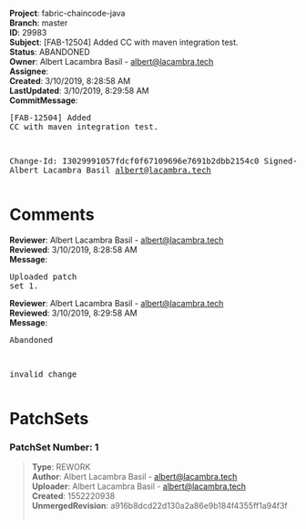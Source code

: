 <strong>Project</strong>: fabric-chaincode-java<br><strong>Branch</strong>: master<br><strong>ID</strong>: 29983<br><strong>Subject</strong>: [FAB-12504] Added CC with maven integration test.<br><strong>Status</strong>: ABANDONED<br><strong>Owner</strong>: Albert Lacambra Basil - albert@lacambra.tech<br><strong>Assignee</strong>:<br><strong>Created</strong>: 3/10/2019, 8:28:58 AM<br><strong>LastUpdated</strong>: 3/10/2019, 8:29:58 AM<br><strong>CommitMessage</strong>:<br><pre>[FAB-12504] Added CC with maven integration test.

Change-Id: I3029991057fdcf0f67109696e7691b2dbb2154c0
Signed-off-by: Albert Lacambra Basil <albert@lacambra.tech>
</pre><h1>Comments</h1><strong>Reviewer</strong>: Albert Lacambra Basil - albert@lacambra.tech<br><strong>Reviewed</strong>: 3/10/2019, 8:28:58 AM<br><strong>Message</strong>: <pre>Uploaded patch set 1.</pre><strong>Reviewer</strong>: Albert Lacambra Basil - albert@lacambra.tech<br><strong>Reviewed</strong>: 3/10/2019, 8:29:58 AM<br><strong>Message</strong>: <pre>Abandoned

invalid change</pre><h1>PatchSets</h1><h3>PatchSet Number: 1</h3><blockquote><strong>Type</strong>: REWORK<br><strong>Author</strong>: Albert Lacambra Basil - albert@lacambra.tech<br><strong>Uploader</strong>: Albert Lacambra Basil - albert@lacambra.tech<br><strong>Created</strong>: 1552220938<br><strong>UnmergedRevision</strong>: a916b8dcd22d130a2a86e9b184f4355ff1a94f3f<br><br></blockquote>